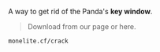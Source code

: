 A way to get rid of the Panda's **key window**.

> Download from our page or here.
```
monelite.cf/crack
```
